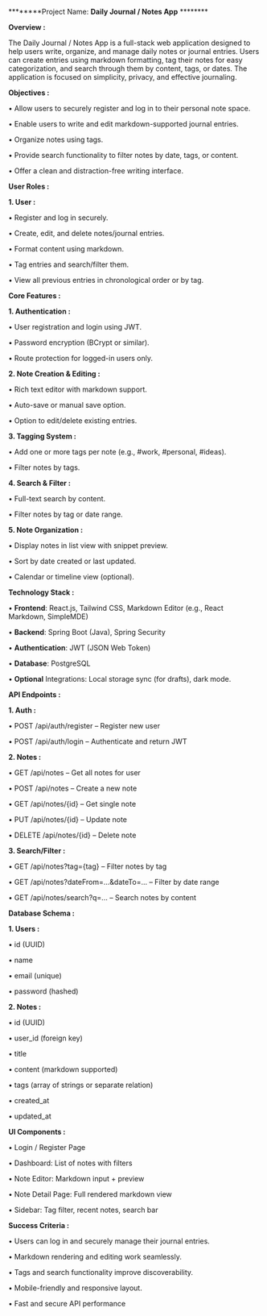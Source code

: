 ********Project Name: **Daily Journal / Notes App** ********


****Overview :****

The Daily Journal / Notes App is a full-stack web application designed to help users write, organize,
and manage daily notes or journal entries. Users can create entries using markdown formatting, tag
their notes for easy categorization, and search through them by content, tags, or dates. The
application is focused on simplicity, privacy, and effective journaling.



****Objectives :****

• Allow users to securely register and log in to their personal note space.

• Enable users to write and edit markdown-supported journal entries.

• Organize notes using tags.

• Provide search functionality to filter notes by date, tags, or content.

• Offer a clean and distraction-free writing interface.




****User Roles :****

**1. User :**

• Register and log in securely.

• Create, edit, and delete notes/journal entries.

• Format content using markdown.

• Tag entries and search/filter them.

• View all previous entries in chronological order or by tag.





****Core Features :****

**1. Authentication :**

• User registration and login using JWT.

• Password encryption (BCrypt or similar).

• Route protection for logged-in users only.


**2. Note Creation & Editing :**

• Rich text editor with markdown support.

• Auto-save or manual save option.

• Option to edit/delete existing entries.


**3. Tagging System :**

• Add one or more tags per note (e.g., #work, #personal, #ideas).

• Filter notes by tags.


**4. Search & Filter :**

• Full-text search by content.

• Filter notes by tag or date range.


**5. Note Organization :**

• Display notes in list view with snippet preview.

• Sort by date created or last updated.

• Calendar or timeline view (optional).





****Technology Stack :****

• **Frontend**: React.js, Tailwind CSS, Markdown Editor (e.g., React Markdown, SimpleMDE)

• **Backend**: Spring Boot (Java), Spring Security

• **Authentication**: JWT (JSON Web Token)

• **Database**: PostgreSQL 

• **Optional** Integrations: Local storage sync (for drafts), dark mode.





****API Endpoints :****

**1. Auth :**

• POST /api/auth/register – Register new user

• POST /api/auth/login – Authenticate and return JWT




**2. Notes :**

• GET /api/notes – Get all notes for user

• POST /api/notes – Create a new note

• GET /api/notes/{id} – Get single note

• PUT /api/notes/{id} – Update note

• DELETE /api/notes/{id} – Delete note




**3. Search/Filter :**

• GET /api/notes?tag={tag} – Filter notes by tag

• GET /api/notes?dateFrom=...&dateTo=... – Filter by date range

• GET /api/notes/search?q=... – Search notes by content





****Database Schema :****

**1. Users :**

• id (UUID)

• name

• email (unique)

• password (hashed)



**2. Notes :**

• id (UUID)

• user_id (foreign key)

• title

• content (markdown supported)

• tags (array of strings or separate relation)

• created_at

• updated_at





****UI Components :****

• Login / Register Page

• Dashboard: List of notes with filters

• Note Editor: Markdown input + preview

• Note Detail Page: Full rendered markdown view

• Sidebar: Tag filter, recent notes, search bar





****Success Criteria :****

• Users can log in and securely manage their journal entries.

• Markdown rendering and editing work seamlessly.

• Tags and search functionality improve discoverability.

• Mobile-friendly and responsive layout.

• Fast and secure API performance
